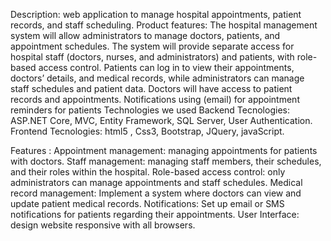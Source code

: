 Description:
web application to manage hospital appointments, patient records, and staff scheduling.
Product features:
The hospital management system will allow administrators to manage doctors, patients, and appointment schedules.
 The system will provide separate access for hospital staff (doctors, nurses, and administrators) and patients, with role-based access control.
 Patients can log in to view their appointments, doctors’ details, and medical records, while administrators can manage staff schedules and patient data.
 Doctors will have access to patient records and appointments. 
Notifications using (email) for appointment reminders for patients
Technologies we used 
Backend Tecnologies:
ASP.NET Core, MVC, Entity Framework, SQL Server, User Authentication.
Frontend Tecnologies:
 html5 , Css3, Bootstrap, JQuery, javaScript.

Features :
Appointment management:  managing appointments for patients with doctors.
Staff management: managing staff members, their schedules, and their roles within the hospital.
Role-based access control:  only administrators can manage appointments and staff schedules.
Medical record management: Implement a system where doctors can view and update patient medical records. 
 Notifications: Set up email or SMS notifications for patients regarding their appointments.
User Interface: design website responsive with all browsers.


